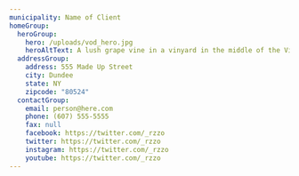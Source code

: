 ```yaml
---
municipality: Name of Client
homeGroup:
  heroGroup:
    hero: /uploads/vod_hero.jpg
    heroAltText: A lush grape vine in a vinyard in the middle of the Village of Dundee, NY
  addressGroup:
    address: 555 Made Up Street
    city: Dundee
    state: NY
    zipcode: "80524"
  contactGroup:
    email: person@here.com
    phone: (607) 555-5555
    fax: null
    facebook: https://twitter.com/_rzzo
    twitter: https://twitter.com/_rzzo
    instagram: https://twitter.com/_rzzo
    youtube: https://twitter.com/_rzzo
---
```

